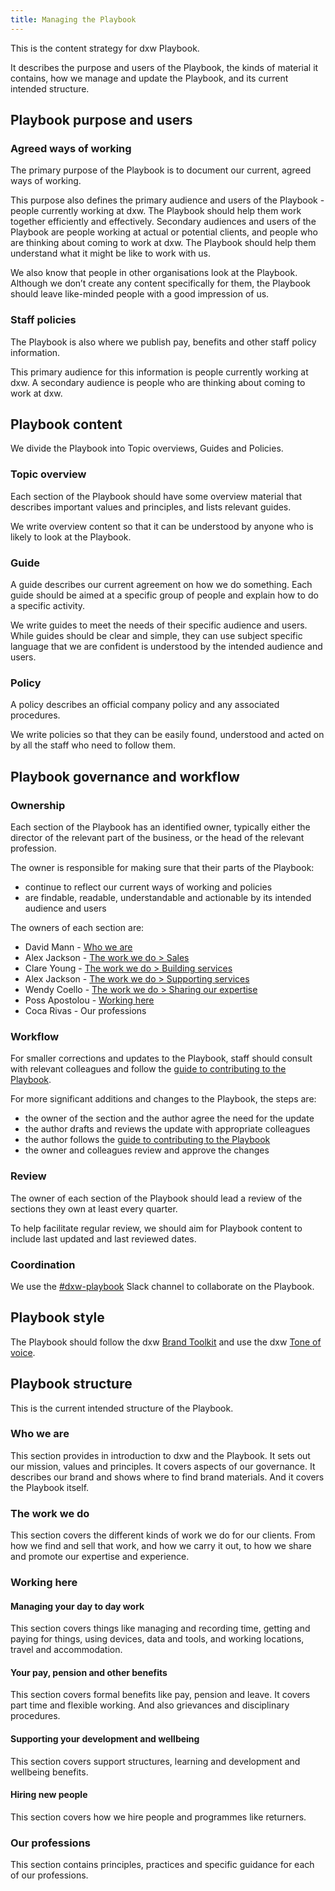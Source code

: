 ```yaml
---
title: Managing the Playbook
---
```

This is the content strategy for dxw Playbook.

It describes the purpose and users of the Playbook, the kinds of material it
contains, how we manage and update the Playbook, and its current intended
structure.

## Playbook purpose and users

### Agreed ways of working

The primary purpose of the Playbook is to document our current, agreed ways of
working.

This purpose also defines the primary audience and users of the Playbook -
people currently working at dxw. The Playbook should help them work together
efficiently and effectively. Secondary audiences and users of the Playbook are
people working at actual or potential clients, and people who are thinking about
coming to work at dxw. The Playbook should help them understand what it might be
like to work with us.

We also know that people in other organisations look at the Playbook. Although
we don’t create any content specifically for them, the Playbook should leave
like-minded people with a good impression of us.

### Staff policies

The Playbook is also where we publish pay, benefits and other staff policy
information.

This primary audience for this information is people currently working at dxw. A
secondary audience is people who are thinking about coming to work at dxw.

## Playbook content

We divide the Playbook into Topic overviews, Guides and Policies.

### Topic overview

Each section of the Playbook should have some overview material that describes
important values and principles, and lists relevant guides.

We write overview content so that it can be understood by anyone who is likely
to look at the Playbook.

### Guide

A guide describes our current agreement on how we do something. Each guide
should be aimed at a specific group of people and explain how to do a specific
activity.

We write guides to meet the needs of their specific audience and users. While
guides should be clear and simple, they can use subject specific language that
we are confident is understood by the intended audience and users.

### Policy

A policy describes an official company policy and any associated procedures.

We write policies so that they can be easily found, understood and acted on by
all the staff who need to follow them.

## Playbook governance and workflow

### Ownership

Each section of the Playbook has an identified owner, typically either the
director of the relevant part of the business, or the head of the relevant
profession.

The owner is responsible for making sure that their parts of the Playbook:

* continue to reflect our current ways of working and policies
* are findable, readable, understandable and actionable by its intended audience
  and users

The owners of each section are:

* David Mann - [Who we are](/who-we-are/)
* Alex Jackson - [The work we do > Sales](/work-we-do/#sales)
* Clare Young - [The work we do > Building services](/work-we-do/#building-services)
* Alex Jackson -
  [The work we do > Supporting services](/work-we-do/#supporting-services)
* Wendy Coello -
  [The work we do > Sharing our expertise](/work-we-do/#sharing-our-expertise)
* Poss Apostolou - [Working here](/working-here/)
* Coca Rivas - Our professions

### Workflow

For smaller corrections and updates to the Playbook, staff should consult with
relevant colleagues and follow the
[guide to contributing to the Playbook](/contributing/).

For more significant additions and changes to the Playbook, the steps are:

* the owner of the section and the author agree the need for the update
* the author drafts and reviews the update with appropriate colleagues
* the author follows the
  [guide to contributing to the Playbook](/contributing/)
* the owner and colleagues review and approve the changes

### Review

The owner of each section of the Playbook should lead a review of the sections
they own at least every quarter.

To help facilitate regular review, we should aim for Playbook content to include
last updated and last reviewed dates.

### Coordination

We use the [\#dxw-playbook](https://dxw.slack.com/archives/CK5HUK6SE) Slack
channel to collaborate on the Playbook.

## Playbook style

The Playbook should follow the dxw
[Brand Toolkit](https://v-df7640e636dddb2c9710.brand.madebyfieldwork.com/) and
use the dxw [Tone of voice](/guides/tone-of-voice).

## Playbook structure

This is the current intended structure of the Playbook.

### Who we are

This section provides in introduction to dxw and the Playbook. It sets out our
mission, values and principles. It covers aspects of our governance. It
describes our brand and shows where to find brand materials. And it covers the
Playbook itself.

### The work we do

This section covers the different kinds of work we do for our clients. From how
we find and sell that work, and how we carry it out, to how we share and promote
our expertise and experience.

### Working here

#### Managing your day to day work

This section covers things like managing and recording time, getting and paying
for things, using devices, data and tools, and working locations, travel and
accommodation.

#### Your pay, pension and other benefits

This section covers formal benefits like pay, pension and leave. It covers part
time and flexible working. And also grievances and disciplinary procedures.

#### Supporting your development and wellbeing

This section covers support structures, learning and development and wellbeing
benefits.

#### Hiring new people

This section covers how we hire people and programmes like returners.

### Our professions

This section contains principles, practices and specific guidance for each of
our professions.